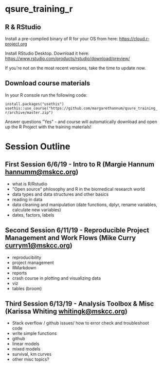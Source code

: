 # qsure_training_r

## R & RStudio

Install a pre-compiled binary of R for your OS from here:
https://cloud.r-project.org

Install RStudio Desktop.  Download it here:
https://www.rstudio.com/products/rstudio/download/preview/

If you're not on the most recent versions, take the time to update now.

## Download course materials
In your R console run the following code: 

`install.packages("usethis")`
`usethis::use_course("https://github.com/margarethannum/qsure_training_r/archive/master.zip")`

Answer questions "Yes" - and course will automatically download and open up the R Project with the training materials! 

# Session Outline
## First Session 6/6/19 - Intro to R (Margie Hannum hannumm@mskcc.org)

* what is R/Rstudio
* "Open source" philosophy and R in the biomedical research world
* data types and data structures and other basics
* reading in data
* data cleaning and manipulation (date functions, dplyr, rename variables, calculate new variables)
* dates, factors, labels 

## Second Session 6/11/19 - Reproducible Project Management and Work Flows (Mike Curry currym1@mskcc.org)
* reproducibility
* project management
* RMarkdown
* reports
* crash course in plotting and visualizing data
* viz
* tables (broom)

## Third Session 6/13/19 - Analysis Toolbox & Misc (Karissa Whiting whitingk@mskcc.org)

* Stack overflow / github issues/ how to error check and troubleshoot code
* write simple functions
* github
* linear models
* mixed models
* survival, km curves
* other misc topics?
